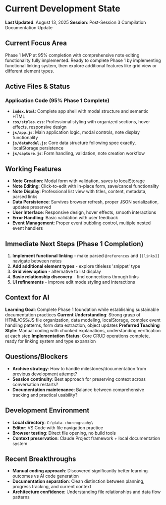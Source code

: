 # Current Development State

**Last Updated**: August 13, 2025
**Session**: Post-Session 3 Compilation Documentation Update

## Current Focus Area
Phase 1 MVP at 95% completion with comprehensive note editing functionality fully implemented. Ready to complete Phase 1 by implementing functional linking system, then explore additional features like grid view or different element types.

## Active Files & Status

### Application Code (95% Phase 1 Complete)
- **`index.html`**: Complete app shell with modal structure and semantic HTML
- **`css/styles.css`**: Professional styling with organized sections, hover effects, responsive design
- **`js/app.js`**: Main application logic, modal controls, note display functionality
- **`js/dataModel.js`**: Core data structure following spec exactly, localStorage persistence
- **`js/capture.js`**: Form handling, validation, note creation workflow

## Working Features
- **Note Creation**: Modal form with validation, saves to localStorage
- **Note Editing**: Click-to-edit with in-place form, save/cancel functionality
- **Note Display**: Professional list view with titles, content, metadata, parsed links
- **Data Persistence**: Survives browser refresh, proper JSON serialization, updates preserved
- **User Interface**: Responsive design, hover effects, smooth interactions
- **Error Handling**: Basic validation with user feedback
- **Event Management**: Proper event bubbling control, multiple nested event handlers

## Immediate Next Steps (Phase 1 Completion)
1. **Implement functional linking** - make parsed `@references` and `[[links]]` navigate between notes
2. **Add additional element types** - explore titleless 'snippet' type
3. **Grid view option** - alternative to list display
4. **Basic relationship discovery** - find connections through links
5. **UI refinements** - improve edit mode styling and interactions

## Context for AI
**Learning Goal**: Complete Phase 1 foundation while establishing sustainable documentation practices
**Current Understanding**: Strong grasp of HTML/CSS/JS file organization, data modeling, localStorage, complex event handling patterns, form data extraction, object updates
**Preferred Teaching Style**: Manual coding with chunked explanations, understanding verification at each step
**Implementation Status**: Core CRUD operations complete, ready for linking system and type expansion

## Questions/Blockers
- **Archive strategy**: How to handle milestones/documentation from previous development attempt?
- **Session continuity**: Best approach for preserving context across conversation restarts?
- **Documentation maintenance**: Balance between comprehensive tracking and practical usability?

## Development Environment
- **Local directory**: `C:\data-choreography\`
- **Editor**: VS Code with file navigation practice
- **Browser testing**: Direct file opening, no build tools
- **Context preservation**: Claude Project framework + local documentation system

## Recent Breakthroughs
- **Manual coding approach**: Discovered significantly better learning outcomes vs AI code generation
- **Documentation separation**: Clean distinction between planning, progress tracking, and current context
- **Architecture confidence**: Understanding file relationships and data flow patterns